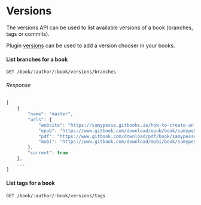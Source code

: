 # Versions

The versions API can be used to list available versions of a book (branches, tags or commits).

Plugin [versions](https://plugins.gitbook.com/plugin/versions) can be used to add a version chooser in your books.

#### List branches for a book


```
GET /book/:author/:book/versions/branches
```


###### Response

```js
[
    {
        "name": "master",
        "urls": {
            "website": "https://samypesse.gitbooks.io/how-to-create-an-operating-system/content/",
            "epub": "https://www.gitbook.com/download/epub/book/samypesse/how-to-create-an-operating-system/",
            "pdf": "https://www.gitbook.com/download/pdf/book/samypesse/how-to-create-an-operating-system/",
            "mobi": "https://www.gitbook.com/download/mobi/book/samypesse/how-to-create-an-operating-system/"
        },
        "current": true
    },
    ...
]
```


#### List tags for a book

```
GET /book/:author/:book/versions/tags
```
